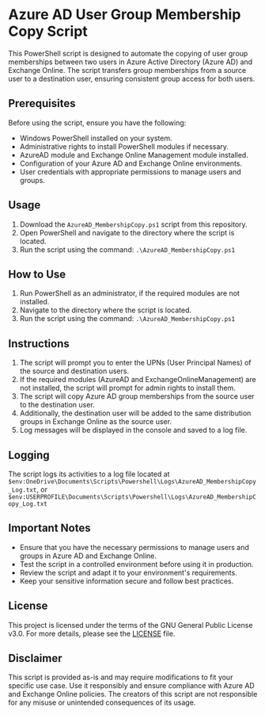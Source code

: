# Azure AD User Group Membership Copy Script

This PowerShell script is designed to automate the copying of user group memberships between two users in Azure Active Directory (Azure AD) and Exchange Online. The script transfers group memberships from a source user to a destination user, ensuring consistent group access for both users.

## Prerequisites

Before using the script, ensure you have the following:

- Windows PowerShell installed on your system.
- Administrative rights to install PowerShell modules if necessary.
- AzureAD module and Exchange Online Management module installed.
- Configuration of your Azure AD and Exchange Online environments.
- User credentials with appropriate permissions to manage users and groups.

## Usage

1. Download the `AzureAD_MembershipCopy.ps1` script from this repository.
2. Open PowerShell and navigate to the directory where the script is located.
3. Run the script using the command: `.\AzureAD_MembershipCopy.ps1`

## How to Use

1. Run PowerShell as an administrator, if the required modules are not installed.
2. Navigate to the directory where the script is located.
3. Run the script using the command: `.\AzureAD_MembershipCopy.ps1`

## Instructions

1. The script will prompt you to enter the UPNs (User Principal Names) of the source and destination users.
2. If the required modules (AzureAD and ExchangeOnlineManagement) are not installed, the script will prompt for admin rights to install them.
3. The script will copy Azure AD group memberships from the source user to the destination user.
4. Additionally, the destination user will be added to the same distribution groups in Exchange Online as the source user.
5. Log messages will be displayed in the console and saved to a log file.

## Logging

The script logs its activities to a log file located at `$env:OneDrive\Documents\Scripts\Powershell\Logs\AzureAD_MembershipCopy_Log.txt`, or `$env:USERPROFILE\Documents\Scripts\Powershell\Logs\AzureAD_MembershipCopy_Log.txt`

## Important Notes

- Ensure that you have the necessary permissions to manage users and groups in Azure AD and Exchange Online.
- Test the script in a controlled environment before using it in production.
- Review the script and adapt it to your environment's requirements.
- Keep your sensitive information secure and follow best practices.

## License

This project is licensed under the terms of the GNU General Public License v3.0. For more details, please see the [LICENSE](LICENSE) file.

## Disclaimer

This script is provided as-is and may require modifications to fit your specific use case. Use it responsibly and ensure compliance with Azure AD and Exchange Online policies. The creators of this script are not responsible for any misuse or unintended consequences of its usage.
